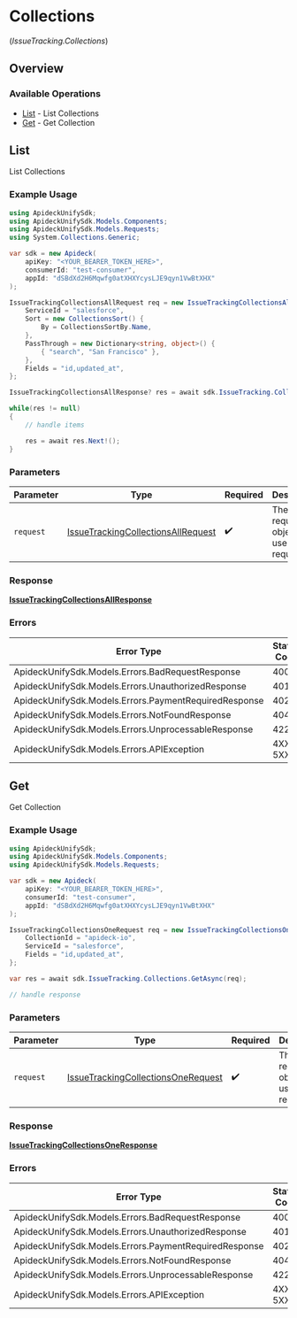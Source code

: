 # Collections
(*IssueTracking.Collections*)

## Overview

### Available Operations

* [List](#list) - List Collections
* [Get](#get) - Get Collection

## List

List Collections

### Example Usage

```csharp
using ApideckUnifySdk;
using ApideckUnifySdk.Models.Components;
using ApideckUnifySdk.Models.Requests;
using System.Collections.Generic;

var sdk = new Apideck(
    apiKey: "<YOUR_BEARER_TOKEN_HERE>",
    consumerId: "test-consumer",
    appId: "dSBdXd2H6Mqwfg0atXHXYcysLJE9qyn1VwBtXHX"
);

IssueTrackingCollectionsAllRequest req = new IssueTrackingCollectionsAllRequest() {
    ServiceId = "salesforce",
    Sort = new CollectionsSort() {
        By = CollectionsSortBy.Name,
    },
    PassThrough = new Dictionary<string, object>() {
        { "search", "San Francisco" },
    },
    Fields = "id,updated_at",
};

IssueTrackingCollectionsAllResponse? res = await sdk.IssueTracking.Collections.ListAsync(req);

while(res != null)
{
    // handle items

    res = await res.Next!();
}
```

### Parameters

| Parameter                                                                                         | Type                                                                                              | Required                                                                                          | Description                                                                                       |
| ------------------------------------------------------------------------------------------------- | ------------------------------------------------------------------------------------------------- | ------------------------------------------------------------------------------------------------- | ------------------------------------------------------------------------------------------------- |
| `request`                                                                                         | [IssueTrackingCollectionsAllRequest](../../Models/Requests/IssueTrackingCollectionsAllRequest.md) | :heavy_check_mark:                                                                                | The request object to use for the request.                                                        |

### Response

**[IssueTrackingCollectionsAllResponse](../../Models/Requests/IssueTrackingCollectionsAllResponse.md)**

### Errors

| Error Type                                            | Status Code                                           | Content Type                                          |
| ----------------------------------------------------- | ----------------------------------------------------- | ----------------------------------------------------- |
| ApideckUnifySdk.Models.Errors.BadRequestResponse      | 400                                                   | application/json                                      |
| ApideckUnifySdk.Models.Errors.UnauthorizedResponse    | 401                                                   | application/json                                      |
| ApideckUnifySdk.Models.Errors.PaymentRequiredResponse | 402                                                   | application/json                                      |
| ApideckUnifySdk.Models.Errors.NotFoundResponse        | 404                                                   | application/json                                      |
| ApideckUnifySdk.Models.Errors.UnprocessableResponse   | 422                                                   | application/json                                      |
| ApideckUnifySdk.Models.Errors.APIException            | 4XX, 5XX                                              | \*/\*                                                 |

## Get

Get Collection

### Example Usage

```csharp
using ApideckUnifySdk;
using ApideckUnifySdk.Models.Components;
using ApideckUnifySdk.Models.Requests;

var sdk = new Apideck(
    apiKey: "<YOUR_BEARER_TOKEN_HERE>",
    consumerId: "test-consumer",
    appId: "dSBdXd2H6Mqwfg0atXHXYcysLJE9qyn1VwBtXHX"
);

IssueTrackingCollectionsOneRequest req = new IssueTrackingCollectionsOneRequest() {
    CollectionId = "apideck-io",
    ServiceId = "salesforce",
    Fields = "id,updated_at",
};

var res = await sdk.IssueTracking.Collections.GetAsync(req);

// handle response
```

### Parameters

| Parameter                                                                                         | Type                                                                                              | Required                                                                                          | Description                                                                                       |
| ------------------------------------------------------------------------------------------------- | ------------------------------------------------------------------------------------------------- | ------------------------------------------------------------------------------------------------- | ------------------------------------------------------------------------------------------------- |
| `request`                                                                                         | [IssueTrackingCollectionsOneRequest](../../Models/Requests/IssueTrackingCollectionsOneRequest.md) | :heavy_check_mark:                                                                                | The request object to use for the request.                                                        |

### Response

**[IssueTrackingCollectionsOneResponse](../../Models/Requests/IssueTrackingCollectionsOneResponse.md)**

### Errors

| Error Type                                            | Status Code                                           | Content Type                                          |
| ----------------------------------------------------- | ----------------------------------------------------- | ----------------------------------------------------- |
| ApideckUnifySdk.Models.Errors.BadRequestResponse      | 400                                                   | application/json                                      |
| ApideckUnifySdk.Models.Errors.UnauthorizedResponse    | 401                                                   | application/json                                      |
| ApideckUnifySdk.Models.Errors.PaymentRequiredResponse | 402                                                   | application/json                                      |
| ApideckUnifySdk.Models.Errors.NotFoundResponse        | 404                                                   | application/json                                      |
| ApideckUnifySdk.Models.Errors.UnprocessableResponse   | 422                                                   | application/json                                      |
| ApideckUnifySdk.Models.Errors.APIException            | 4XX, 5XX                                              | \*/\*                                                 |
